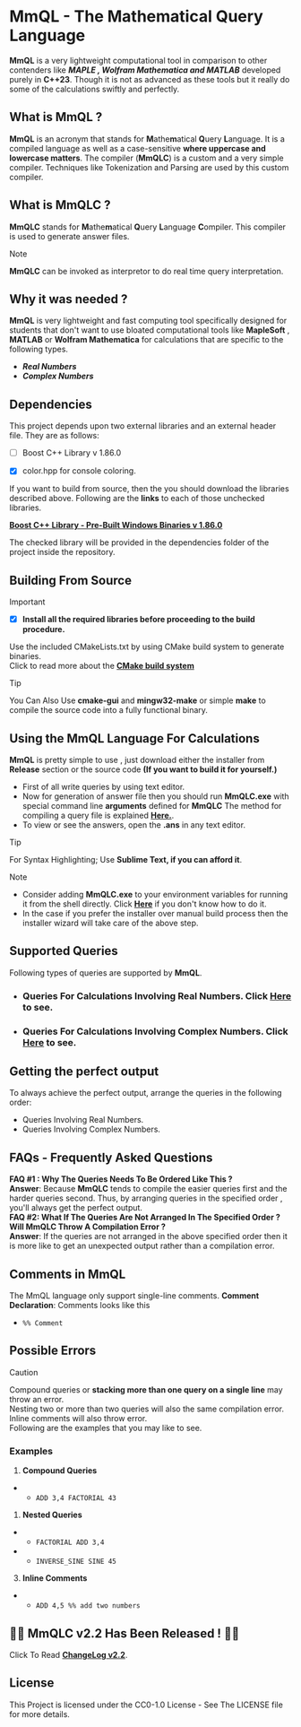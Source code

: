 # MmQL - The Mathematical Query Language
**MmQL** is a very lightweight computational tool in comparison to other contenders like ***MAPLE , Wolfram Mathematica and MATLAB*** developed purely in **C++23**. Though it is not as advanced as these tools but it really do some of the calculations swiftly and perfectly. 
## What is MmQL ?
**MmQL** is an acronym that stands for **M**athe**m**atical **Q**uery **L**anguage. It is a compiled language as well as a case-sensitive **where uppercase and  lowercase matters**. The compiler (**MmQLC**) is a custom and a very simple compiler. Techniques like Tokenization and Parsing are used by this custom compiler.

## What is MmQLC ?

**MmQLC** stands for **M**athe**m**atical **Q**uery **L**anguage **C**ompiler. This compiler is used to generate answer files.
> [!NOTE]
> **MmQLC** can be invoked as interpretor to do real time query interpretation.

## Why it was needed ?
**MmQL** is very lightweight and fast computing tool specifically designed for students that don't want to use bloated computational tools like **MapleSoft** , **MATLAB** or **Wolfram Mathematica** for calculations that are specific to the following types.
- ***Real Numbers***
- ***Complex Numbers***
<!--- ***Matrices****
- ***Vectors*** -->

## Dependencies
This project depends upon two external libraries and an external header file. They are as follows:
- [ ]  Boost C++ Library v 1.86.0
<!--- [ ] Eigen Linear Algebra Library v 3.4.0-->
- [X] color.hpp for console coloring.

If you want to build from source, then the you should download the libraries described above. Following are the **links** to each of those unchecked libraries.

[**Boost C++ Library - Pre-Built Windows Binaries v 1.86.0**](https://sourceforge.net/projects/boost/files/boost-binaries/1.86.0/boost_1_86_0-msvc-14.1-64.exe/download)

<!--[**Eigen Linear Algebra Library v 3.4.0**](https://gitlab.com/libeigen/eigen/-/archive/3.4.0/eigen-3.4.0.zip)-->

 The checked library will be provided in the dependencies folder of the project inside the repository.


## Building From Source
> [!IMPORTANT]
> - [X] **Install all the required libraries before proceeding to the build procedure.**

Use the included CMakeLists.txt by using CMake build system to generate binaries.</br> Click to read more about the [**CMake build system**](https://cmake.org/documentation/)

> [!TIP]
> You Can Also Use **cmake-gui** and **mingw32-make** or simple **make** to compile 
> the source code into a fully functional binary.

## Using the MmQL Language For Calculations

**MmQL**  is pretty simple to use , just download either the installer from **Release** section or the source code **(If you want to build it for yourself.)** 

- First of all write queries by using  text editor.
- Now for generation of answer file then you should run **MmQLC.exe** with special command line **arguments** defined for **MmQLC** The method for compiling a query file is explained [**Here.**](DetailedDocs/MmQLC_Usage.md).
- To view or see the answers, open the **.ans** in any text editor.

> [!TIP]
> For Syntax Highlighting; Use **Sublime Text, if you can afford it**.

 > [!NOTE]
 > - Consider adding **MmQLC.exe** to your environment variables for running it from the shell directly. Click  [**Here**](https://www.youtube.com/watch?v=z84UIZy_qgE) if you don't know how to do it.
 > -  In  the case if you prefer the installer over manual build process then the installer wizard will take care of the above step.

## Supported Queries
Following types of queries are supported by **MmQL**.
<!--- ### Queries For Variables. Click [**Here**](DetailedDocs/vars.md) to see.-->
- ### Queries For Calculations Involving Real Numbers. Click [**Here**](DetailedDocs/realNumbers.md) to see.
- ### Queries For Calculations Involving Complex Numbers. Click [**Here**](DetailedDocs/complexNumbers.md) to see.

##  Getting the perfect output
To always achieve the perfect output, arrange the queries in the following order:
<!--- Variables Definition.-->
- Queries Involving Real Numbers.
- Queries Involving Complex Numbers.
## FAQs - Frequently Asked Questions
**FAQ #1 : Why The Queries Needs To Be Ordered Like This ?**</br>
**Answer**: Because **MmQLC** tends to compile the easier queries first and the harder queries second. Thus, by arranging queries in the specified order , you'll always get the perfect output.</br>
**FAQ #2: What If The Queries Are Not Arranged In The Specified Order ? Will MmQLC Throw A Compilation Error ?**</br>
**Answer**: If the queries are not arranged in the above specified order then it is more like to get an unexpected output rather than a compilation error.

## Comments in MmQL
The MmQL language only support single-line comments.
**Comment Declaration**: Comments looks like this
- `%% Comment`
## Possible Errors
> [!CAUTION]
>Compound queries or **stacking more than one query on a single line** may throw an error.</br>
>Nesting two or more than two queries will also the same compilation error.</br>
>Inline comments will also throw error.</br> Following are the examples that you may like to see.
> ### Examples
> 1. **Compound Queries**
> - - `ADD 3,4 FACTORIAL 43`
> 1. **Nested Queries**
> - -    `FACTORIAL ADD 3,4`
> - -    `INVERSE_SINE SINE 45`
> 3.  **Inline Comments**
> - -  `ADD 4,5 %% add two numbers`
## 🎈🎉 MmQLC v2.2 Has Been Released ! 🎉🎈 
Click To Read [**ChangeLog v2.2**](DetailedDocs/Change_Log.md).
## License
This Project is licensed under the CC0-1.0 License - See The LICENSE file for more details.
